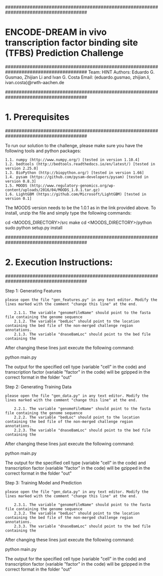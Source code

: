 ######################################################################################
# ENCODE-DREAM in vivo transcription factor binding site (TFBS) Prediction Challenge
######################################################################################
	Team: HINT
	Authors: Eduardo G. Gusmao, Zhijian Li and Ivan G. Costa
	Email: (eduardo.gusmao, zhijian.li, ivan.costa)@rwth-aachen.de


######################################################################################
# 1. Prerequisites
######################################################################################

To run our solution to the challenge, please make sure you have the following tools and python packages:

	1.1. numpy (http://www.numpy.org/) [tested in version 1.10.4]
	1.2. bedtools (http://bedtools.readthedocs.io/en/latest/) [tested in version 2.25.0]
	1.3. BioPython (http://biopython.org/) [tested in version 1.66]
	1.4. pysam (https://github.com/pysam-developers/pysam) [tested in version 0.8.3]
	1.5. MOODS (http://www.regulatory-genomics.org/wp-content/uploads/2016/04/MOODS_1.0.1.tar.gz)
	1.6. LightGBM (https://github.com/Microsoft/LightGBM) [tested in version 0.1]

The MOODS version needs to be the 1.0.1 as in the link provided above. To install, unzip the file and simply type the following commands:

cd <MOODS_DIRECTORY>/src
make
cd <MOODS_DIRECTORY>/python
sudo python setup.py install

######################################################################################
# 2. Execution Instructions:
######################################################################################

Step 1: Generating Features
	
	please open the file "gen_features.py" in any text editor. Modify the lines marked with the comment "change this line" at the end.

		2.1.1. The variable "genomeFileName" should point to the fasta file containing the genome sequence
		2.1.2. The variable "bedLoc" should point to the location containing the bed file of the non-merged challenge region annotations.
		2.1.3. The variable "dnaseBamLoc" should point to the bed file containing the 

After changing these lines just execute the following command:

python main.py

The output for the specified cell type (variable "cell" in the code) and transcription factor (variable "factor" in the code) 
will be gzipped in the correct format in the folder "out"

Step 2: Generating Training Data
	
	please open the file "gen_data.py" in any text editor. Modify the lines marked with the comment "change this line" at the end.

		2.2.1. The variable "genomeFileName" should point to the fasta file containing the genome sequence
		2.2.2. The variable "bedLoc" should point to the location containing the bed file of the non-merged challenge region annotations.
		2.2.3. The variable "dnaseBamLoc" should point to the bed file containing the 

After changing these lines just execute the following command:

python main.py

The output for the specified cell type (variable "cell" in the code) and transcription factor (variable "factor" in the code) 
will be gzipped in the correct format in the folder "out"

Step 3: Training Model and Prediction
	
	please open the file "gen_data.py" in any text editor. Modify the lines marked with the comment "change this line" at the end.

		2.3.1. The variable "genomeFileName" should point to the fasta file containing the genome sequence
		2.3.2. The variable "bedLoc" should point to the location containing the bed file of the non-merged challenge region annotations.
		2.3.3. The variable "dnaseBamLoc" should point to the bed file containing the 

After changing these lines just execute the following command:

python main.py

The output for the specified cell type (variable "cell" in the code) and transcription factor (variable "factor" in the code) 
will be gzipped in the correct format in the folder "out"


